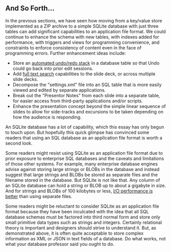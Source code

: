 ## And So Forth...



In the previous sections, we have seen how moving from a key/value
store implemented as a ZIP archive to a simple SQLite database
with just three tables can add significant capabilities to an application
file format.
We could continue to enhance the schema with new tables, with indexes
added for performance, with triggers and views for programming convenience,
and constraints to enforce consistency of content even in the face of
programming errors. Further enhancement ideas include:
* Store an [automated undo/redo stack](undoredo.html) in a database table so that
 Undo could go back into prior edit sessions.
* Add [full text search](fts3.html#fts4) capabilities to the slide deck, or across
 multiple slide decks.
* Decompose the "settings.xml" file into an SQL table that
 is more easily viewed and edited by separate applications.
* Break out the "Presentor Notes" from each slide into a separate
 table, for easier access from third\-party applications and/or scripts.
* Enhance the presentation concept beyond the simple linear sequence of
 slides to allow for side\-tracks and excursions to be taken depending on
 how the audience is responding.



An SQLite database has a lot of capability, which
this essay has only begun to touch upon. But hopefully this quick glimpse
has convinced some readers that using an SQL database as an application
file format is worth a second look.


Some readers might resist using SQLite as an application
file format due to prior exposure to enterprise SQL databases and
the caveats and limitations of those other systems. 
For example, many enterprise database
engines advise against storing large strings or BLOBs in the database
and instead suggest that large strings and BLOBs be stored as separate
files and the filename stored in the database. But SQLite 
is not like that. Any column of an SQLite database can hold
a string or BLOB up to about a gigabyte in size. And for strings and
BLOBs of 100 kilobytes or less, 
[I/O performance is better](intern-v-extern-blob.html) than using separate
files.


Some readers might be reluctant to consider SQLite as an application
file format because they have been inculcated with the idea that all
SQL database schemas must be factored into third normal form and store
only small primitive data types such as strings and integers. Certainly
relational theory is important and designers should strive to understand
it. But, as demonstrated above, it is often quite acceptable to store
complex information as XML or JSON in text fields of a database.
Do what works, not what your database professor said you ought to do.


